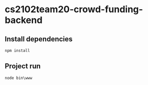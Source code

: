 # cs2102team20-crowd-funding-backend

## Install dependencies

```text
npm install
```

## Project run

```text
node bin\www
```
